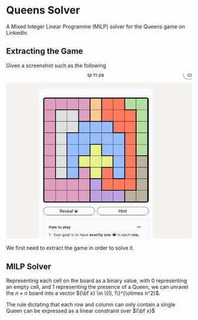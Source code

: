# Queens Solver

A Mixed Integer Linear Programme (MILP) solver for the Queens game on LinkedIn.

## Extracting the Game

Given a screenshot such as the following 

![Sample Screenshot](SampleScreenshot.png)

We first need to extract the game in order to solve it. 

## MILP Solver

Representing each cell on the board as a binary value, with 0 representing an empty cell, and 1 representing the presence of a Queen, we can unravel the $n \times n$ board into a vector ${\bf x} \in \{0, 1\}^{\otimes n^2}$.

The rule dictating that each row and column can only contain a single Queen can be expressed as a linear constraint over ${\bf x}$